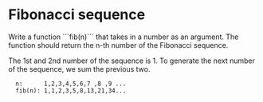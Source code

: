 # Fibonacci sequence

Write a function  ´´´fib(n)´´´ that takes in a number as an argument.
The function should return the n-th number of the Fibonacci sequence.

The 1st and 2nd number of the sequence is 1.
To generate the next number of the sequence, we sum the previous two.

```
  n:      1,2,3,4,5,6,7 ,8 ,9 ...
  fib(n): 1,1,2,3,5,8,13,21,34...
```